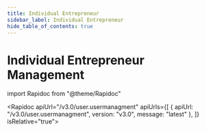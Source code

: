 ```yaml
---
title: Individual Entrepreneur
sidebar_label: Individual Entrepreneur
hide_table_of_contents: true
---
```


# Individual Entrepreneur Management

import Rapidoc from "@theme/Rapidoc"

<Rapidoc apiUrl="/v3.0/user.usermanagment" apiUrls={[
    { apiUrl: "/v3.0/user.usermanagment", version: "v3.0", message: "latest" },
  ]} isRelative="true">
</Rapidoc>
